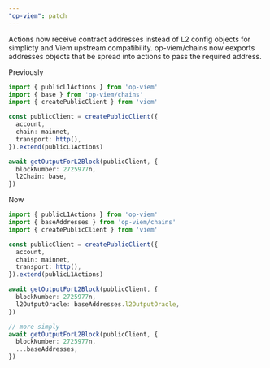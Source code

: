```yaml
---
"op-viem": patch
---
```


Actions now receive contract addresses instead of L2 config objects for simplicty and Viem upstream compatibility. op-viem/chains now eexports addresses objects that be spread into actions to pass the required address.

Previously

```ts
import { publicL1Actions } from 'op-viem'
import { base } from 'op-viem/chains'
import { createPublicClient } from 'viem'

const publicClient = createPublicClient({
  account,
  chain: mainnet,
  transport: http(),
}).extend(publicL1Actions)

await getOutputForL2Block(publicClient, {
  blockNumber: 2725977n,
  l2Chain: base,
})
```

Now

```ts
import { publicL1Actions } from 'op-viem'
import { baseAddresses } from 'op-viem/chains'
import { createPublicClient } from 'viem'

const publicClient = createPublicClient({
  account,
  chain: mainnet,
  transport: http(),
}).extend(publicL1Actions)

await getOutputForL2Block(publicClient, {
  blockNumber: 2725977n,
  l2OutputOracle: baseAddresses.l2OutputOracle,
})

// more simply
await getOutputForL2Block(publicClient, {
  blockNumber: 2725977n,
  ...baseAddresses,
})
```
